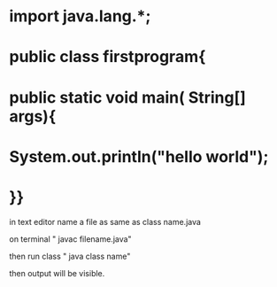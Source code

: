 # import java.lang.*;
# public class firstprogram{
# public static void main( String[] args){
# System.out.println("hello world");
# }}
in text editor name a file as same as class name.java

on terminal " javac filename.java"

then run class " java class name"

then output will be visible.
